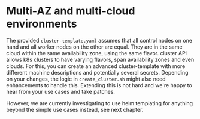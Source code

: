 # Multi-AZ and multi-cloud environments

The provided `cluster-template.yaml` assumes that all control nodes on one hand and all worker nodes on the other are
equal. They are in the same cloud within the same availability zone, using the same flavor. cluster API allows k8s
clusters to have varying flavors, span availability zones and even clouds. For this, you can create an advanced
cluster-template with more different machine descriptions and potentially several secrets. Depending on your changes,
the logic in `create_cluster.sh` might also need enhancements to handle this. Extending this is not hard and we're happy
to hear from your use cases and take patches.

However, we are currently investigating to use helm templating for anything beyond the simple use cases instead, see
next chapter.
